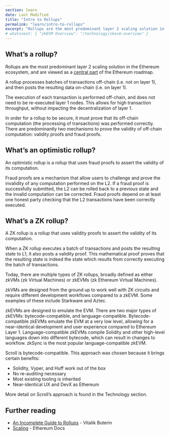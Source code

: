 ```yaml
---
section: learn
date: Last Modified
title: "Intro to Rollups"
permalink: "learn/intro-to-rollups"
excerpt: "Rollups are the most predominant layer 2 scaling solution in the Ethereum ecosystem."
# whatsnext: { "zkEVM Overview": "/technology/zkevm-overview" }
---
```


## What’s a rollup?

Rollups are the most predominant layer 2 scaling solution in the Ethereum ecosystem, and are viewed as a [central part](https://ethereum-magicians.org/t/a-rollup-centric-ethereum-roadmap/4698) of the Ethereum roadmap.

A rollup processes batches of transactions off-chain (i.e. not on layer 1), and then posts the resulting data on-chain (i.e. on layer 1).

The execution of each transaction is performed off-chain, and does not need to be re-executed layer 1 nodes. This allows for high transaction throughput, without impacting the decentralization of layer 1.

In order for a rollup to be secure, it must prove that its off-chain computation (the processing of transactions) was performed correctly. There are predominantly two mechanisms to prove the validity of off-chain computation: validity proofs and fraud proofs.

## What’s an optimistic rollup?

An optimistic rollup is a rollup that uses fraud proofs to assert the validity of its computation.

Fraud proofs are a mechanism that allow users to challenge and prove the invalidity of any computation performed on the L2. If a fraud proof is successfully submitted, the L2 can be rolled back to a previous state and the invalid computation can be corrected. Fraud proofs depend on at least one honest party checking that the L2 transactions have been correctly executed.

## What’s a ZK rollup?

A ZK rollup is a rollup that uses validity proofs to assert the validity of its computation.

When a ZK rollup executes a batch of transactions and posts the resulting state to L1, it also posts a validity proof. This mathematical proof proves that the resulting state is indeed the state which results from correctly executing the batch of transactions.

Today, there are multiple types of ZK rollups, broadly defined as either zkVMs (zk Virtual Machines) or zkEVMs (zk Ethereum Virtual Machines).

zkVMs are designed from the ground up to work well with ZK circuits and require different development workflows compared to a zkEVM. Some examples of these include Starkware and Aztec.

zkEVMs are designed to emulate the EVM. There are two major types of zkEVMs: bytecode-compatible, and language-compatible. Bytecode-compatible zkEVMs emulate the EVM at a very low level, allowing for a near-identical development and user experience compared to Ethereum Layer 1. Language-compatible zkEVMs compile Solidity and other high-level languages down into different bytecode, which can result in changes to workflow. zkSync is the most popular language-compatible zkEVM.

Scroll is bytecode-compatible. This approach was chosen because it brings certain benefits:

- Solidity, Vyper, and Huff work out of the box
- No re-auditing necessary
- Most existing tooling is inherited
- Near-identical UX and DevX as Ethereum

More detail on Scroll’s approach is found in the Technology section.

## Further reading

- [An Incomplete Guide to Rollups](https://vitalik.ca/general/2021/01/05/rollup.html) - Vitalik Buterin
- [Scaling](https://ethereum.org/en/developers/docs/scaling/) - Ethereum Docs
